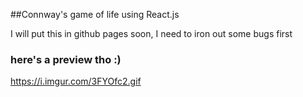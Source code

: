 ##Connway's game of life using React.js

I will put this in github pages soon, I need to iron out some bugs first


### here's a preview tho :)

https://i.imgur.com/3FYOfc2.gif

